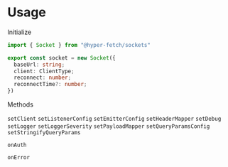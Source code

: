 # Usage

Initialize

```ts
import { Socket } from "@hyper-fetch/sockets"

export const socket = new Socket({
  baseUrl: string;
  client: ClientType;
  reconnect: number;
  reconnectTime?: number;
})

```

Methods

`setClient` `setListenerConfig` `setEmitterConfig` `setHeaderMapper` `setDebug` `setLogger` `setLoggerSeverity`
`setPayloadMapper` `setQueryParamsConfig` `setStringifyQueryParams`

`onAuth`

`onError`
